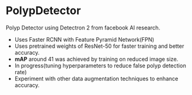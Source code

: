 # PolypDetector
Polyp Detector using Detectron 2 from facebook AI research.

* Uses Faster RCNN with Feature Pyramid Network(FPN)
* Uses pretrained weights of ResNet-50 for faster training and better accuracy.
*  **mAP** around 41 was achieved by training on reduced image size. 
* In progress(tuning hyperparameters to reduce false polyp detection rate)
* Experiment with other data augmentation techniques to enhance accuracy.

